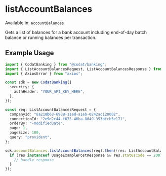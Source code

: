 # listAccountBalances
Available in: `accountBalances`

Gets a list of balances for a bank account including end-of-day batch balance or running balances per transaction.

## Example Usage
```typescript
import { CodatBanking } from "@codat/banking";
import { ListAccountBalancesRequest, ListAccountBalancesResponse } from "@codat/banking/dist/sdk/models/operations";
import { AxiosError } from "axios";

const sdk = new CodatBanking({
  security: {
    authHeader: "YOUR_API_KEY_HERE",
  },
});

const req: ListAccountBalancesRequest = {
  companyId: "8a210b68-6988-11ed-a1eb-0242ac120002",
  connectionId: "2e9d2c44-f675-40ba-8049-353bfcb5e171",
  orderBy: "-modifiedDate",
  page: 1,
  pageSize: 100,
  query: "provident",
};

sdk.accountBalances.listAccountBalances(req).then((res: ListAccountBalancesResponse | AxiosError) => {
  if (res instanceof UsageExamplePostResponse && res.statusCode == 200) {
    // handle response
  }
});
```